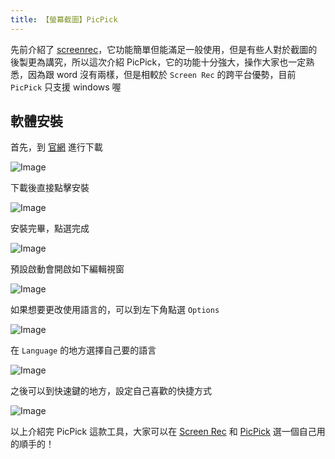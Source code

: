 ```yaml
---
title: 【螢幕截圖】PicPick
---
```

先前介紹了 [screenrec](https://joechang0113.github.io/wiki/screenrec-tool.html)，它功能簡單但能滿足一般使用，但是有些人對於截圖的後製更為講究，所以這次介紹 PicPick，它的功能十分強大，操作大家也一定熟悉，因為跟 word 沒有兩樣，但是相較於 `Screen Rec` 的跨平台優勢，目前 `PicPick` 只支援 windows 喔

## 軟體安裝

首先，到 [官網](https://picpick.app/zh-tw/) 進行下載

![Image](https://i.imgur.com/9xL1PMT.png)

下載後直接點擊安裝

![Image](https://i.imgur.com/g8DUESM.png)

安裝完畢，點選完成

![Image](https://i.imgur.com/lA45mgK.png)

預設啟動會開啟如下編輯視窗

![Image](https://i.imgur.com/ueaos6q.png)

如果想要更改使用語言的，可以到左下角點選 `Options`

![Image](https://i.imgur.com/0yV6S1W.png)

在 `Language` 的地方選擇自己要的語言

![Image](https://i.imgur.com/I3jS9MU.png)

之後可以到快速鍵的地方，設定自己喜歡的快捷方式

![Image](https://i.imgur.com/p6Y4131.png)

以上介紹完 PicPick 這款工具，大家可以在 [Screen Rec](https://joechang0113.github.io/wiki/screenrec-tool.html) 和 [PicPick](https://joechang0113.github.io/wiki/picpick-tool.html) 選一個自己用的順手的！

